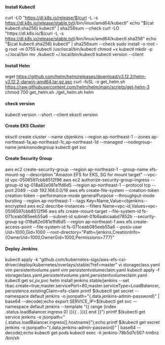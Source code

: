 #### Install Kubectl ####
curl -LO "https://dl.k8s.io/release/$(curl -L -s https://dl.k8s.io/release/stable.txt)/bin/linux/amd64/kubectl"
echo "$(cat kubectl.sha256)  kubectl" | sha256sum --check
curl -LO "https://dl.k8s.io/$(curl -L -s https://dl.k8s.io/release/stable.txt)/bin/linux/amd64/kubectl.sha256"
echo "$(cat kubectl.sha256)  kubectl" | sha256sum --check
sudo install -o root -g root -m 0755 kubectl /usr/local/bin/kubectl
chmod +x kubectl
mkdir -p ~/.local/bin
mv ./kubectl ~/.local/bin/kubectl
kubectl version --client

#### Install Helm ####
wget https://github.com/helm/helm/releases/download/v3.12.2/helm-v3.12.2-darwin-amd64.tar.gz.asc
curl -fsSL -o get_helm.sh https://raw.githubusercontent.com/helm/helm/main/scripts/get-helm-3
chmod 700 get_helm.sh
./get_helm.sh
helm

#### check version ####
kubectl version --short --client
eksctl version

#### Create EKS Cluster #####
eksctl create cluster --name cbjenkins --region ap-northeast-1 --zones ap-northeast-1a,ap-northeast-1c,ap-northeast-1d --managed --nodegroup-name jenkinsnodegroup
kubectl get svc

#### Create Security Group #####
aws ec2 create-security-group --region ap-northeast-1 --group-name efs-mount-sg --description "Amazon EFS for EKS, SG for mount target" --vpc-id vpc-0506597cbb8512f96
aws ec2 authorize-security-group-ingress --group-id sg-018a82e081e1fd6d5 --region ap-northeast-1 --protocol tcp --port 2049 --cidr 192.168.0.0/16
aws efs create-file-system --creation-token creation-token --performance-mode generalPurpose --throughput-mode bursting --region ap-northeast-1 --tags Key=Name,Value=cbjenkins--encrypted
aws ec2 describe-instances --filters Name=vpc-id,Values=vpc-0506597cbb8512f96
aws efs create-mount-target --file-system-id fs-071ceab085eeb55a6 --subnet-id subnet-01b6aabcaabd7852b --security-group sg-018a82e081e1fd6d5 --region ap-northeast-1
aws efs create-access-point --file-system-id fs-071ceab085eeb55a6 --posix-user Uid=1000,Gid=1000 --root-directory="Path=/jenkins,CreationInfo={OwnerUid=1000,OwnerGid=1000,Permissions=777}"

#### Deploy Jenkins ####
kubectl apply -k "github.com/kubernetes-sigs/aws-efs-csi-driver/deploy/kubernetes/overlays/stable/?ref=master"
vi storageclass.yaml
vim persistentvolume.yaml
vim persistentvolumeclaim.yaml
kubectl apply -f storageclass.yaml,persistentvolume.yaml,persistentvolumeclaim.yaml
kubectl get sc,pv,pvc
helm install jenkins stable/jenkins --set rbac.create=true,master.servicePort=80,master.serviceType=LoadBalancer,persistence.existingClaim=efs-claim
printf $(kubectl get secret --namespace default jenkins -o jsonpath="{.data.jenkins-admin-password}" | base64 --decode);echo
export SERVICE_IP=$(kubectl get svc --namespace default jenkins --template "{{ range (index .status.loadBalancer.ingress 0) }}{{ . }}{{ end }}")
printf $(kubectl get service jenkins -o jsonpath="{.status.loadBalancer.ingress[].hostname}");echo
printf $(kubectl get secret jenkins -o jsonpath="{.data.jenkins-admin-password}" | base64 --decode);echo
kubectl get pods
kubectl exec -it jenkins-78b5d7c567-tm6nz /bin/sh

